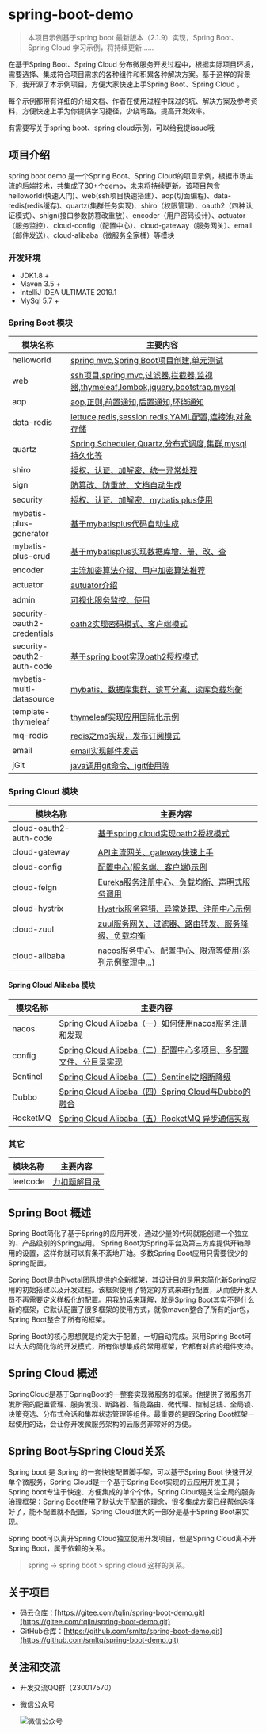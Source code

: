 # spring-boot-demo

 >本项目示例基于spring boot 最新版本（2.1.9）实现，Spring Boot、Spring Cloud 学习示例，将持续更新……

在基于Spring Boot、Spring Cloud 分布微服务开发过程中，根据实际项目环境，需要选择、集成符合项目需求的各种组件和积累各种解决方案。基于这样的背景下，我开源了本示例项目，方便大家快速上手Spring Boot、Spring Cloud 。

每个示例都带有详细的介绍文档、作者在使用过程中踩过的坑、解决方案及参考资料，方便快速上手为你提供学习捷径，少绕弯路，提高开发效率。

有需要写关于spring boot、spring cloud示例，可以给我提issue哦

## 项目介绍

spring boot demo 是一个Spring Boot、Spring Cloud的项目示例，根据市场主流的后端技术，共集成了30+个demo，未来将持续更新。该项目包含helloworld(快速入门)、web(ssh项目快速搭建）、aop(切面编程)、data-redis(redis缓存)、quartz(集群任务实现)、shiro（权限管理）、oauth2（四种认证模式）、shign(接口参数防篡改重放）、encoder（用户密码设计）、actuator（服务监控）、cloud-config（配置中心）、cloud-gateway（服务网关）、email（邮件发送）、cloud-alibaba（微服务全家桶）等模块

### 开发环境

- JDK1.8 +
- Maven 3.5 +
- IntelliJ IDEA ULTIMATE 2019.1
- MySql 5.7 +

### Spring Boot 模块

模块名称|主要内容
---|---
helloworld|[spring mvc,Spring Boot项目创建,单元测试](https://github.com/smltq/spring-boot-demo/blob/master/helloworld/HELP.md)
web|[ssh项目,spring mvc,过滤器,拦截器,监视器,thymeleaf,lombok,jquery,bootstrap,mysql](https://github.com/smltq/spring-boot-demo/blob/master/web/HELP.md)
aop|[aop,正则,前置通知,后置通知,环绕通知](https://github.com/smltq/spring-boot-demo/blob/master/aop/HELP.md)
data-redis|[lettuce,redis,session redis,YAML配置,连接池,对象存储](https://github.com/smltq/spring-boot-demo/blob/master/data-redis/HELP.md)
quartz|[Spring Scheduler,Quartz,分布式调度,集群,mysql持久化等](https://github.com/smltq/spring-boot-demo/blob/master/quartz/HELP.md)
shiro|[授权、认证、加解密、统一异常处理](https://github.com/smltq/spring-boot-demo/blob/master/shiro/HELP.md)
sign|[防篡改、防重放、文档自动生成](https://github.com/smltq/spring-boot-demo/blob/master/sign/HELP.md)
security|[授权、认证、加解密、mybatis plus使用](https://github.com/smltq/spring-boot-demo/blob/master/security/HELP.md)
mybatis-plus-generator|[基于mybatisplus代码自动生成](https://github.com/smltq/spring-boot-demo/blob/master/mybatis-plus-generator)
mybatis-plus-crud|[基于mybatisplus实现数据库增、册、改、查](https://github.com/smltq/spring-boot-demo/blob/master/mybatis-plus-crud)
encoder|[主流加密算法介绍、用户加密算法推荐](https://github.com/smltq/spring-boot-demo/blob/master/encoder/HELP.md)
actuator|[autuator介绍](https://github.com/smltq/spring-boot-demo/blob/master/actuator/README.md)
admin|[可视化服务监控、使用](https://github.com/smltq/spring-boot-demo/blob/master/admin/README.md)
security-oauth2-credentials|[oath2实现密码模式、客户端模式](https://github.com/smltq/spring-boot-demo/blob/master/security-oauth2-credentials/README.md)
security-oauth2-auth-code|[基于spring boot实现oath2授权模式](https://github.com/smltq/spring-boot-demo/blob/master/security-oauth2-auth-code/README.md)
mybatis-multi-datasource|[mybatis、数据库集群、读写分离、读库负载均衡](https://github.com/smltq/spring-boot-demo/blob/master/mybatis-multi-datasource)
template-thymeleaf|[thymeleaf实现应用国际化示例](https://github.com/smltq/spring-boot-demo/blob/master/template-thymeleaf)
mq-redis|[redis之mq实现，发布订阅模式](https://github.com/smltq/spring-boot-demo/blob/master/mq-redis)
email|[email实现邮件发送](https://github.com/smltq/spring-boot-demo/blob/master/email)
jGit|[java调用git命令、jgit使用等](https://github.com/smltq/spring-boot-demo/blob/master/jGit)

### Spring Cloud 模块

模块名称|主要内容
---|---
cloud-oauth2-auth-code|[基于spring cloud实现oath2授权模式](https://github.com/smltq/spring-boot-demo/blob/master/cloud-oauth2-auth-code)
cloud-gateway|[API主流网关、gateway快速上手](https://github.com/smltq/spring-boot-demo/blob/master/cloud-gateway)
cloud-config|[配置中心(服务端、客户端)示例](https://github.com/smltq/spring-boot-demo/blob/master/cloud-config)
cloud-feign|[Eureka服务注册中心、负载均衡、声明式服务调用](https://github.com/smltq/spring-boot-demo/blob/master/cloud-feign)
cloud-hystrix|[Hystrix服务容错、异常处理、注册中心示例](https://github.com/smltq/spring-boot-demo/blob/master/cloud-hystrix)
cloud-zuul|[zuul服务网关、过滤器、路由转发、服务降级、负载均衡](https://github.com/smltq/spring-boot-demo/blob/master/cloud-zuul)
cloud-alibaba|[nacos服务中心、配置中心、限流等使用(系列示例整理中...)](https://github.com/smltq/spring-boot-demo/blob/master/cloud-alibaba)

#### Spring Cloud Alibaba 模块

模块名称|主要内容
---|---
nacos|[Spring Cloud Alibaba（一）如何使用nacos服务注册和发现](https://github.com/smltq/spring-boot-demo/blob/master/cloud-alibaba/README1.md)
config|[Spring Cloud Alibaba（二）配置中心多项目、多配置文件、分目录实现](https://github.com/smltq/spring-boot-demo/blob/master/cloud-alibaba/README2.md)
Sentinel|[Spring Cloud Alibaba（三）Sentinel之熔断降级](https://github.com/smltq/spring-boot-demo/blob/master/cloud-alibaba/README3.md)
Dubbo|[Spring Cloud Alibaba（四）Spring Cloud与Dubbo的融合](https://github.com/smltq/spring-boot-demo/blob/master/cloud-alibaba/README4.md)
RocketMQ|[Spring Cloud Alibaba（五）RocketMQ 异步通信实现](https://github.com/smltq/spring-boot-demo/blob/master/cloud-alibaba/README5.md)

### 其它

模块名称|主要内容
---|---
leetcode|[力扣题解目录](https://github.com/smltq/spring-boot-demo/blob/master/leetcode)

## Spring Boot 概述

Spring Boot简化了基于Spring的应用开发，通过少量的代码就能创建一个独立的、产品级别的Spring应用。 Spring Boot为Spring平台及第三方库提供开箱即用的设置，这样你就可以有条不紊地开始。多数Spring Boot应用只需要很少的Spring配置。

Spring Boot是由Pivotal团队提供的全新框架，其设计目的是用来简化新Spring应用的初始搭建以及开发过程。该框架使用了特定的方式来进行配置，从而使开发人员不再需要定义样板化的配置。用我的话来理解，就是Spring Boot其实不是什么新的框架，它默认配置了很多框架的使用方式，就像maven整合了所有的jar包，Spring Boot整合了所有的框架。

Spring Boot的核心思想就是约定大于配置，一切自动完成。采用Spring Boot可以大大的简化你的开发模式，所有你想集成的常用框架，它都有对应的组件支持。

## Spring Cloud 概述

SpringCloud是基于SpringBoot的一整套实现微服务的框架。他提供了微服务开发所需的配置管理、服务发现、断路器、智能路由、微代理、控制总线、全局锁、决策竞选、分布式会话和集群状态管理等组件。最重要的是跟Spring Boot框架一起使用的话，会让你开发微服务架构的云服务非常好的方便。

## Spring Boot与Spring Cloud关系

Spring boot 是 Spring 的一套快速配置脚手架，可以基于Spring Boot 快速开发单个微服务，Spring Cloud是一个基于Spring Boot实现的云应用开发工具；Spring boot专注于快速、方便集成的单个个体，Spring Cloud是关注全局的服务治理框架；Spring Boot使用了默认大于配置的理念，很多集成方案已经帮你选择好了，能不配置就不配置，Spring Cloud很大的一部分是基于Spring Boot来实现。

Spring boot可以离开Spring Cloud独立使用开发项目，但是Spring Cloud离不开Spring Boot，属于依赖的关系。

>spring -> spring boot > spring cloud 这样的关系。

## 关于项目

- 码云仓库：[https://gitee.com/tqlin/spring-boot-demo.git](https://gitee.com/tqlin/spring-boot-demo.git)
- GitHub仓库：[https://github.com/smltq/spring-boot-demo.git](https://github.com/smltq/spring-boot-demo.git)

## 关注和交流

- 开发交流QQ群（230017570）
- 微信公众号

    ![微信公众号](https://tqlin.cn/images/qrcode.jpg)